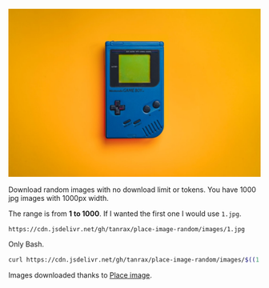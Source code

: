 ![demo](images/904.jpg)

Download random images with no download limit or tokens.
You have 1000 jpg images with 1000px width.

The range is from **1 to 1000**. If I wanted the first one I would use `1.jpg`.

```
https://cdn.jsdelivr.net/gh/tanrax/place-image-random/images/1.jpg
```

Only Bash.

``` bash
curl https://cdn.jsdelivr.net/gh/tanrax/place-image-random/images/$((1 + $RANDOM % 1000)).jpg -o random-image.jpg
```


Images downloaded thanks to [Place image](https://github.com/tanrax/place-image).
